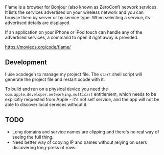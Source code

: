 Flame is a browser for Bonjour (also known as ZeroConf) network services. It lists the services advertised on your wireless network and you can browse them by server or by service type. When selecting a service, its advertised details are displayed.

If an application on your iPhone or iPod touch can handle any of the advertised services, a command to open it right away is provided.

https://movieos.org/code/flame/

## Development

I use xcodegen to manage my project file. The `start` shell script will generate the project file and restart xcode with it.

To build and run on a physical device you need the `com.apple.developer.networking.multicast` entitlement, which needs to be explicitly requested from Apple - it's not self service, and the app will not be able to discover local services without it.

## TODO

* Long domains and service names are clipping and there's no real way of seeing the full thing.
* Need better way of copying IP and names without relying on users discovering long-press of rows.

